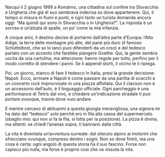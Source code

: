 Nacqui il 2 giugno 1999 a Komárno, una cittadina sul confine tra Slovacchia e Ungheria che già di suo sembrava indecisa su dove appartenere. Qui, il tempo si misura in fiumi e ponti, e ogni tanto un turista domanda ancora oggi: “Ma quindi qui sono in Slovacchia o in Ungheria?”. La risposta è un sorriso e un’alzata di spalle, un po’ come la mia infanzia.

A cinque anni, il destino decise di portarmi dall’altra parte d’Europa: l’Alto Adige, la terra delle montagne più alte, del pane più duro (il famoso Schüttelbrot, che se lo lanci puoi difenderti da un orso) e del tedesco parlato con un accento che farebbe piangere Goethe. Qui, la gente sembra uscita da una cartolina, ma attenzione: hanno regole per tutto, perfino per il modo corretto di stendere i panni. Se li appendi storti, il vicino te li ripiega.

Poi, un giorno, stanco di fare il tedesco in Italia, presi la grande decisione: Napoli. Ecco, arrivare a Napoli è come passare da una partita di scacchi a un concerto rock improvvisato in una piazza affollata. Qui il clacson non è un accessorio dell’auto, è il linguaggio ufficiale. Ogni parcheggio è una performance di Tetris dal vivo, e chiedere un’indicazione stradale ti può portare ovunque, tranne dove vuoi andare.

E mentre cercavo di abituarmi a questa giungla meravigliosa, una signora mi ha dato del “tedesco” solo perché ero in fila alla cassa del supermercato (sbaglio mio: qui non si fa la fila, si lotta per la posizione). La pizza è divina, ma attenti: se chiedi l’ananas sopra, ti bannano dalla città.

La vita è diventata un’avventura surreale: dal silenzio alpino ai motorini che sfrecciano ovunque, compreso dentro i sogni. Non so dove finirò, ma una cosa è certa: ogni angolo di questa storia ha il suo fascino. Forse non capisco più nulla, ma forse è proprio così che va vissuta la vita.